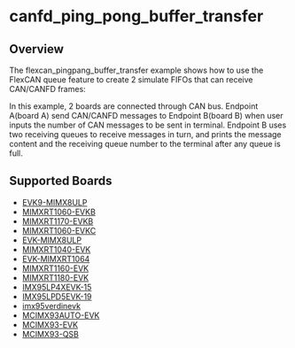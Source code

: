 # canfd_ping_pong_buffer_transfer

## Overview
The flexcan_pingpang_buffer_transfer example shows how to use the FlexCAN queue feature to create
2 simulate FIFOs that can receive CAN/CANFD frames:

In this example, 2 boards are connected through CAN bus. Endpoint A(board A) send CAN/CANFD messages to
Endpoint B(board B) when user inputs the number of CAN messages to be sent in terminal. Endpoint B uses
two receiving queues to receive messages in turn, and prints the message content and the receiving queue
number to the terminal after any queue is full.

## Supported Boards
- [EVK9-MIMX8ULP](../../../_boards/evk9mimx8ulp/driver_examples/canfd/ping_pong_buffer_transfer/example_board_readme.md)
- [MIMXRT1060-EVKB](../../../_boards/evkbmimxrt1060/driver_examples/canfd/ping_pong_buffer_transfer/example_board_readme.md)
- [MIMXRT1170-EVKB](../../../_boards/evkbmimxrt1170/driver_examples/canfd/ping_pong_buffer_transfer/example_board_readme.md)
- [MIMXRT1060-EVKC](../../../_boards/evkcmimxrt1060/driver_examples/canfd/ping_pong_buffer_transfer/example_board_readme.md)
- [EVK-MIMX8ULP](../../../_boards/evkmimx8ulp/driver_examples/canfd/ping_pong_buffer_transfer/example_board_readme.md)
- [MIMXRT1040-EVK](../../../_boards/evkmimxrt1040/driver_examples/canfd/ping_pong_buffer_transfer/example_board_readme.md)
- [EVK-MIMXRT1064](../../../_boards/evkmimxrt1064/driver_examples/canfd/ping_pong_buffer_transfer/example_board_readme.md)
- [MIMXRT1160-EVK](../../../_boards/evkmimxrt1160/driver_examples/canfd/ping_pong_buffer_transfer/example_board_readme.md)
- [MIMXRT1180-EVK](../../../_boards/evkmimxrt1180/driver_examples/canfd/ping_pong_buffer_transfer/example_board_readme.md)
- [IMX95LP4XEVK-15](../../../_boards/imx95lp4xevk15/driver_examples/canfd/ping_pong_buffer_transfer/example_board_readme.md)
- [IMX95LPD5EVK-19](../../../_boards/imx95lpd5evk19/driver_examples/canfd/ping_pong_buffer_transfer/example_board_readme.md)
- [imx95verdinevk](../../../_boards/imx95verdinevk/driver_examples/canfd/ping_pong_buffer_transfer/example_board_readme.md)
- [MCIMX93AUTO-EVK](../../../_boards/mcimx93autoevk/driver_examples/canfd/ping_pong_buffer_transfer/example_board_readme.md)
- [MCIMX93-EVK](../../../_boards/mcimx93evk/driver_examples/canfd/ping_pong_buffer_transfer/example_board_readme.md)
- [MCIMX93-QSB](../../../_boards/mcimx93qsb/driver_examples/canfd/ping_pong_buffer_transfer/example_board_readme.md)
